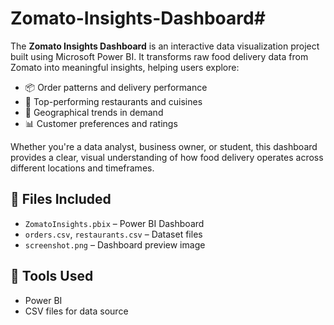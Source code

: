 # Zomato-Insights-Dashboard# 

The **Zomato Insights Dashboard** is an interactive data visualization project built using Microsoft Power BI. It transforms raw food delivery data from Zomato into meaningful insights, helping users explore:

- 📦 Order patterns and delivery performance
- 🍴 Top-performing restaurants and cuisines
- 📍 Geographical trends in demand
- 📊 Customer preferences and ratings

Whether you're a data analyst, business owner, or student, this dashboard provides a clear, visual understanding of how food delivery operates across different locations and timeframes.

## 📁 Files Included
- `ZomatoInsights.pbix` – Power BI Dashboard
- `orders.csv`, `restaurants.csv` – Dataset files
- `screenshot.png` – Dashboard preview image

## 📌 Tools Used
- Power BI
- CSV files for data source

